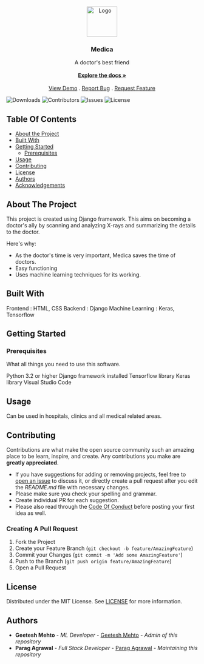 <br/>
<p align="center">
  <a href="https://github.com/GeeteshMehto/Medica1">
    <img src="images/logo.png" alt="Logo" width="80" height="80">
  </a>

  <h3 align="center">Medica</h3>

  <p align="center">
    A doctor's best friend
    <br/>
    <br/>
    <a href="https://github.com/GeeteshMehto/Medica1"><strong>Explore the docs »</strong></a>
    <br/>
    <br/>
    <a href="https://github.com/GeeteshMehto/Medica1">View Demo</a>
    .
    <a href="https://github.com/GeeteshMehto/Medica1/issues">Report Bug</a>
    .
    <a href="https://github.com/GeeteshMehto/Medica1/issues">Request Feature</a>
  </p>
</p>

![Downloads](https://img.shields.io/github/downloads/GeeteshMehto/Medica1/total) ![Contributors](https://img.shields.io/github/contributors/GeeteshMehto/Medica1?color=dark-green) ![Issues](https://img.shields.io/github/issues/GeeteshMehto/Medica1) ![License](https://img.shields.io/github/license/GeeteshMehto/Medica1) 

## Table Of Contents

* [About the Project](#about-the-project)
* [Built With](#built-with)
* [Getting Started](#getting-started)
  * [Prerequisites](#prerequisites)
* [Usage](#usage)
* [Contributing](#contributing)
* [License](#license)
* [Authors](#authors)
* [Acknowledgements](#acknowledgements)

## About The Project

This project is created using Django framework. This aims on becoming a doctor's ally by scanning and analyzing X-rays and summarizing the details to the doctor. 

Here's why:

* As the doctor's time is very important, Medica saves the time of doctors.
* Easy functioning
* Uses machine learning techniques for its working.

## Built With

Frontend : HTML, CSS 
Backend : Django
Machine Learning : Keras, Tensorflow

## Getting Started


### Prerequisites

What all things you need to use this software.

Python 3.2 or higher
Django framework installed
Tensorflow library
Keras library
Visual Studio Code

## Usage

Can be used in hospitals, clinics and all medical related areas.

## Contributing

Contributions are what make the open source community such an amazing place to be learn, inspire, and create. Any contributions you make are **greatly appreciated**.
* If you have suggestions for adding or removing projects, feel free to [open an issue](https://github.com/GeeteshMehto/Medica1/issues/new) to discuss it, or directly create a pull request after you edit the *README.md* file with necessary changes.
* Please make sure you check your spelling and grammar.
* Create individual PR for each suggestion.
* Please also read through the [Code Of Conduct](https://github.com/GeeteshMehto/Medica1/blob/main/CODE_OF_CONDUCT.md) before posting your first idea as well.

### Creating A Pull Request

1. Fork the Project
2. Create your Feature Branch (`git checkout -b feature/AmazingFeature`)
3. Commit your Changes (`git commit -m 'Add some AmazingFeature'`)
4. Push to the Branch (`git push origin feature/AmazingFeature`)
5. Open a Pull Request

## License

Distributed under the MIT License. See [LICENSE](https://github.com/GeeteshMehto/Medica1/blob/main/LICENSE.md) for more information.

## Authors

* **Geetesh Mehto** - *ML Developer* - [Geetesh Mehto](https://github.com/GeeteshMehto/) - *Admin of this repository*
* **Parag Agrawal** - *Full Stack Developer* - [Parag Agrawal](https://github.com/parag477) - *Maintaining this repository*

